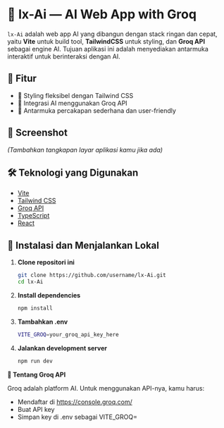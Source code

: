 # 🧠 lx-Ai — AI Web App with Groq

`lx-Ai` adalah web app AI yang dibangun dengan stack ringan dan cepat, yaitu **Vite** untuk build tool, **TailwindCSS** untuk styling, dan **Groq API** sebagai engine AI. Tujuan aplikasi ini adalah menyediakan antarmuka interaktif untuk berinteraksi dengan AI.

## 🚀 Fitur

- 🎨 Styling fleksibel dengan Tailwind CSS
- 🤖 Integrasi AI menggunakan Groq API
- 💬 Antarmuka percakapan sederhana dan user-friendly

## 📸 Screenshot

 _(Tambahkan tangkapan layar aplikasi kamu jika ada)_

## 🛠️ Teknologi yang Digunakan

- [Vite](https://vitejs.dev/)
- [Tailwind CSS](https://tailwindcss.com/)
- [Groq API](https://groq.com/)
- [TypeScript](https://www.typescriptlang.org/)
- [React](https://reactjs.org/)

## 🔧 Instalasi dan Menjalankan Lokal

1. **Clone repositori ini**
   
   ```bash
   git clone https://github.com/username/lx-Ai.git
   cd lx-Ai
   
3. **Install dependencies**

   ```bash
   npm install

4. **Tambahkan .env**

   ```bash
   VITE_GROQ=your_groq_api_key_here

5. **Jalankan development server**
   ```bash
   npm run dev

**🧠 Tentang Groq API**

Groq adalah platform AI. Untuk menggunakan API-nya, kamu harus:

- Mendaftar di https://console.groq.com/
- Buat API key
- Simpan key di .env sebagai VITE_GROQ=
